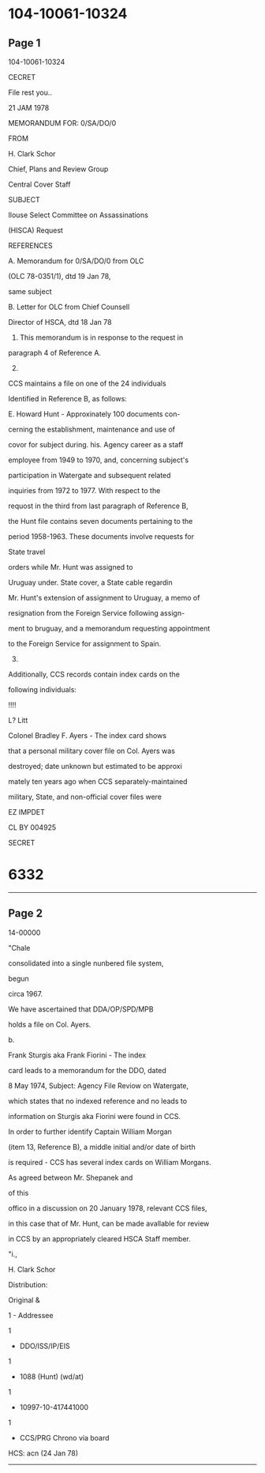 # 104-10061-10324

## Page 1

104-10061-10324

CECRET

File rest you..

21 JAM 1978

MEMORANDUM FOR: 0/SA/DO/0

FROM

H. Clark Schor

Chief, Plans and Review Group

Central Cover Staff

SUBJECT

Ilouse Select Committee on Assassinations

(HISCA) Request

REFERENCES

A. Memorandum for 0/SA/DO/0 from OLC

(OLC 78-0351/1), dtd 19 Jan 78,

same subject

B. Letter for OLC from Chief Counsell

Director of HSCA, dtd 18 Jan 78

1. This memorandum is in response to the request in

paragraph 4 of Reference A.

2.

CCS maintains a file on one of the 24 individuals

Identified in Reference B, as follows:

E. Howard Hunt - Approxinately 100 documents con-

cerning the establishment, maintenance and use of

covor for subject during. his. Agency career as a staff

employee from 1949 to 1970, and, concerning subject's

participation in Watergate and subsequent related

inquiries from 1972 to 1977. With respect to the

requost in the third from last paragraph of Reference B,

the Hunt file contains seven documents pertaining to the

period 1958-1963. These documents involve requests for

State travel

orders while Mr. Hunt was assigned to

Uruguay under. State cover, a State cable regardin

Mr. Hunt's extension of assignment to Uruguay, a memo of

resignation from the Foreign Service following assign-

ment to bruguay, and a memorandum requesting appointment

to the Foreign Service for assignment to Spain.

3.

Additionally, CCS records contain index cards on the

following individuals:

!!!!

L? Litt

Colonel Bradley F. Ayers - The index card shows

that a personal military cover file on Col. Ayers was

destroyed; date unknown but estimated to be approxi

mately ten years ago when CCS separately-maintained

military, State, and non-official cover files were

EZ IMPDET

CL BY 004925

SECRET

# 6332

---

## Page 2

14-00000

"Chale

consolidated into a single nunbered file system,

begun

circa 1967.

We have ascertained that DDA/OP/SPD/MPB

holds a file on Col. Ayers.

b.

Frank Sturgis aka Frank Fiorini - The index

card leads to a memorandum for the DDO, dated

8 May 1974, Subject: Agency File Reviow on Watergate,

which states that no indexed reference and no leads to

information on Sturgis aka Fiorini were found in CCS.

In order to further identify Captain William Morgan

(item 13, Reference B), a middle initial and/or date of birth

is required - CCS has several index cards on William Morgans.

As agreed betweon Mr. Shepanek and

of this

offico in a discussion on 20 January 1978, relevant CCS files,

in this case that of Mr. Hunt, can be made avallable for review

in CCS by an appropriately cleared HSCA Staff member.

"i.,

H. Clark Schor

Distribution:

Original &

1 - Addressee

1

- DDO/ISS/IP/EIS

1

- 1088 (Hunt) (wd/at)

1

- 10997-10-417441000

1

- CCS/PRG Chrono via board

HCS: acn (24 Jan 78)

---

